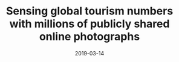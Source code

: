 ---
title: "Sensing global tourism numbers with millions of publicly shared online photographs"
collection: publications
permalink: /publication/2019-03-14-paper-title-number-5
excerpt: ''
date: 2019-03-14
venue: 'Environment and Planning A: Economy and Space'
paperurl: ''
citation: 'Preis T, Botta F, Moat HS. Sensing global tourism numbers with millions of publicly shared online photographs. Environment and Planning A: Economy and Space (Accepted)'
---